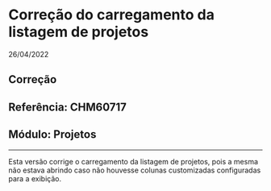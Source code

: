 # Correção do carregamento da listagem de projetos
26/04/2022
## Correção
## Referência: CHM60717
## Módulo: Projetos
***

Esta versão corrige o carregamento da listagem de projetos, pois a mesma não estava abrindo caso não houvesse colunas customizadas configuradas para a exibição.